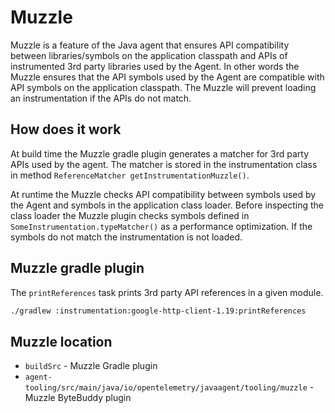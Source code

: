 # Muzzle

Muzzle is a feature of the Java agent that ensures API compatibility
between libraries/symbols on the application classpath and APIs of instrumented
3rd party libraries used by the Agent. In other words the Muzzle ensures
that the API symbols used by the Agent are compatible with API symbols
on the application classpath. The Muzzle will prevent loading an instrumentation
if the APIs do not match.

## How does it work

At build time the Muzzle gradle plugin generates a matcher for 3rd party APIs used by the agent.
The matcher is stored in the instrumentation class in method `ReferenceMatcher getInstrumentationMuzzle()`.

At runtime the Muzzle checks API compatibility between symbols used by the Agent
and symbols in the application class loader. Before inspecting the class loader
the Muzzle plugin checks symbols defined in `SomeInstrumentation.typeMatcher()`
as a performance optimization. If the symbols do not match the instrumentation
is not loaded.

## Muzzle gradle plugin

The `printReferences` task prints 3rd party API references in a given module.

```bash
./gradlew :instrumentation:google-http-client-1.19:printReferences
```

## Muzzle location

* `buildSrc` - Muzzle Gradle plugin
* `agent-tooling/src/main/java/io/opentelemetry/javaagent/tooling/muzzle` - Muzzle ByteBuddy plugin